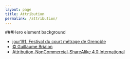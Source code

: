 ```yaml
---
layout: page
title: Attribution
permalink: /attribution/
---
```


###Hero element background
- [jour191, Festival du court métrage de Grenoble](https://www.flickr.com/photos/guillaumebrialon/3723319020/in/photostream/)
- [&copy; Guillaume Brialon](https://www.flickr.com/photos/guillaumebrialon/)
- [Attribution-NonCommercial-ShareAlike 4.0 International](http://creativecommons.org/licenses/by-nc-sa/4.0/legalcode)

